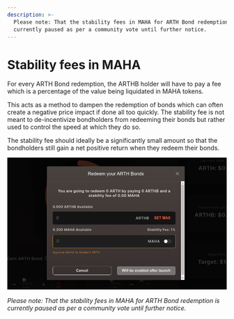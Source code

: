 ```yaml
---
description: >-
  Please note: That the stability fees in MAHA for ARTH Bond redemption is
  currently paused as per a community vote until further notice.
---
```


# Stability fees in MAHA

For every ARTH Bond redemption, the ARTHB holder will have to pay a fee which is a percentage of the value being liquidated in MAHA tokens.

This acts as a method to dampen the redemption of bonds which can often create a negative price impact if done all too quickly. The stability fee is not meant to de-incentivize bondholders from redeeming their bonds but rather used to control the speed at which they do so.

The stability fee should ideally be a significantly small amount so that the bondholders still gain a net positive return when they redeem their bonds.

![](../../.gitbook/assets/image%20%288%29.png)

_Please note: That the stability fees in MAHA for ARTH Bond redemption is currently paused as per a community vote until further notice._


